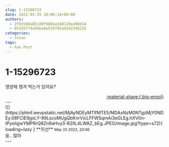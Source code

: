 ```yaml
---
slug: 1-15296723
date: 2022-05-25 20:06:14+09:00
authors:
  - 2fb55dda851d8f689ea340129ea90d14
  - 01435f74a49ba8a519705ad242348232
categories:
  - Jisun
tags:
  - Fan Post
---
```


# 1-15296723

<div class="post-container" markdown="1">
<div class="content-container md-sidebar__scrollwrap" markdown="1">

영양제 챙겨 먹는거 있어요?

</div>
</div>

<div style="text-align: right;" markdown="1">
<a href="https://weverse.io/fromis9/fanpost/1-15296723" style="text-align: right;">:material-share:{.big-emoji}</a>
</div>
---

<div class="comments-container md-sidebar__scrollwrap" markdown="1">
<div class="comment" markdown="1">
<div class='id-container' markdown="1">
![](https://phinf.wevpstatic.net/MjAyNDEyMTlfMTE5/MDAxNzM0NTgzMjY0NDEy.08FClE9gxLY-99LscoMUgQbKnrVicLFFWSqmAi3eGLEg.hXV0n-tPyoIqjwYMPRrQ8Zn9aHvy3-B2llL4LWAZ_bEg.JPEG/image.jpg?type=s72){ loading=lazy }
**<span class="artist">지선</span>** <small>May 25 2022, 20:06</small><br>
</div>
<div class='comment-body' markdown="1">
웅.. 많아
</div>
</div>
</div>
---
